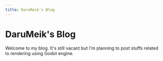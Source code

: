 ```yaml
---
title: DaruMeik's Blog
---
```


# DaruMeik's Blog

Welcome to my blog. It's still vacant but I'm planning to post stuffs related to rendering using Godot engine.
